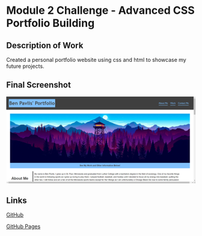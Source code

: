 # Module 2 Challenge - Advanced CSS Portfolio Building

## Description of Work
Created a personal portfolio website using css and html to showcase my future projects.

## Final Screenshot
![final screenshot](./Assets/images/unit02finalscreenshot.png)

## Links
[GitHub](https://github.com/bpavlis/adv-css-portfolio)

[GitHub Pages](https://bpavlis.github.io/adv-css-portfolio/)